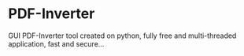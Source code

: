 # PDF-Inverter
GUI PDF-Inverter tool created on python, fully free and multi-threaded application, fast and secure...

